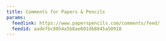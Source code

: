 ```yaml
---
title: Comments for Papers & Pencils
params:
  feedlink: https://www.paperspencils.com/comments/feed/
  feedid: aadefbc8054a5b8ae601db8845a50918
---
```

